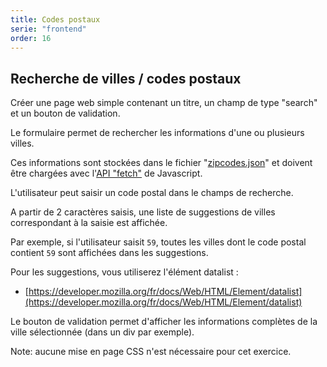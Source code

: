 ```yaml
---
title: Codes postaux
serie: "frontend"
order: 16
---
```


## Recherche de villes / codes postaux

Créer une page web simple contenant un titre, un champ de type "search" et un bouton de validation.

Le formulaire permet de rechercher les informations d'une ou plusieurs villes. 

Ces informations sont stockées dans le fichier "[zipcodes.json](zipcodes.json)" et doivent être chargées avec l'[API "fetch"](https://developer.mozilla.org/fr/docs/Web/API/Fetch_API) de Javascript.

L'utilisateur peut saisir un code postal dans le champs de recherche. 

A partir de 2 caractères saisis, une liste de suggestions de villes correspondant à la saisie est affichée.

Par exemple, si l'utilisateur saisit `59`, toutes les villes dont le code postal contient `59` sont affichées dans les suggestions.

Pour les suggestions, vous utiliserez l'élément datalist :
- [https://developer.mozilla.org/fr/docs/Web/HTML/Element/datalist](https://developer.mozilla.org/fr/docs/Web/HTML/Element/datalist)

Le bouton de validation permet d'afficher les informations complètes de la ville sélectionnée (dans un div par exemple).

Note: aucune mise en page CSS n'est nécessaire pour cet exercice.
